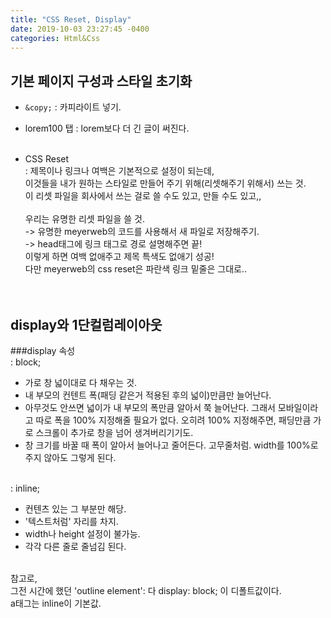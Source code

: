 ```yaml
---
title: "CSS Reset, Display"
date: 2019-10-03 23:27:45 -0400
categories: Html&Css
---
```

## 기본 페이지 구성과 스타일 초기화<br>
* ```&copy;```   : 카피라이트 넣기.<br>

* lorem100 탭 : lorem보다 더 긴 글이 써진다.<br><br>

* CSS Reset<br>
: 제목이나 링크나 여백은 기본적으로 설정이 되는데, <br>이것들을 내가 원하는 스타일로 만들어 주기 위해(리셋해주기 위해서) 쓰는 것.<br>
이 리셋 파일을 회사에서 쓰는 걸로 쓸 수도 있고, 만들 수도 있고,, <br><br>우리는 유명한 리셋 파일을 쓸 것.<br>
-> 유명한 meyerweb의 코드를 사용해서 새 파일로 저장해주기.<br>
-> head태그에 링크 태그로 경로 설명해주면 끝!<br>
 이렇게 하면 여백 없애주고 제목 특색도 없애기 성공!<br>
 다만 meyerweb의 css reset은 파란색 링크 밑줄은 그대로..<br><br><br>


## display와 1단컬럼레이아웃<br>
###display 속성<br>
: block; <br>
* 가로 창 넓이대로 다 채우는 것. <br>
* 내 부모의 컨텐트 폭(패딩 같은거 적용된 후의 넓이)만큼만 늘어난다.<br>
* 아무것도 안쓰면 넓이가 내 부모의 폭만큼 알아서 쭉 늘어난다. 그래서 모바일이라고 따로 폭을 100% 지정해줄 필요가 없다. 오히려 100% 지정해주면, 패딩만큼 가로 스크롤이 추가로 창을 넘어 생겨버리기기도.<br>
* 창 크기를 바꿀 때 폭이 알아서 늘어나고 줄어든다. 고무줄처럼. width를 100%로 주지 않아도 그렇게 된다.<br><br>

: inline;
* 컨텐츠 있는 그 부분만 해당. <br>
* '텍스트처럼' 자리를 차지. <br>
* width나 height 설정이 불가능. <br>
* 각각 다른 줄로 줄넘김 된다. <br><br>

참고로,<br>
그전 시간에 했던 'outline element': 다 display: block; 이 디폴트값이다.<br>
a태그는 inline이 기본값.<br>


